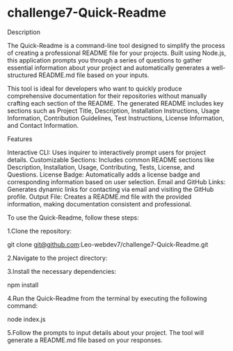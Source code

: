 # challenge7-Quick-Readme


Description

The Quick-Readme is a command-line tool designed to simplify the process of creating a professional README file for your projects. Built using Node.js, this application prompts you through a series of questions to gather essential information about your project and automatically generates a well-structured README.md file based on your inputs.

This tool is ideal for developers who want to quickly produce comprehensive documentation for their repositories without manually crafting each section of the README. The generated README includes key sections such as Project Title, Description, Installation Instructions, Usage Information, Contribution Guidelines, Test Instructions, License Information, and Contact Information.

Features

Interactive CLI: Uses inquirer to interactively prompt users for project details.
Customizable Sections: Includes common README sections like Description, Installation, Usage, Contributing, Tests, License, and Questions.
License Badge: Automatically adds a license badge and corresponding information based on user selection.
Email and GitHub Links: Generates dynamic links for contacting via email and visiting the GitHub profile.
Output File: Creates a README.md file with the provided information, making documentation consistent and professional.


To use the Quick-Readme, follow these steps:

1.Clone the repository:

git clone git@github.com:Leo-webdev7/challenge7-Quick-Readme.git

2.Navigate to the project directory:

3.Install the necessary dependencies:

npm install

4.Run the Quick-Readme from the terminal by executing the following command:

node index.js

5.Follow the prompts to input details about your project. The tool will generate a README.md file based on your responses.
